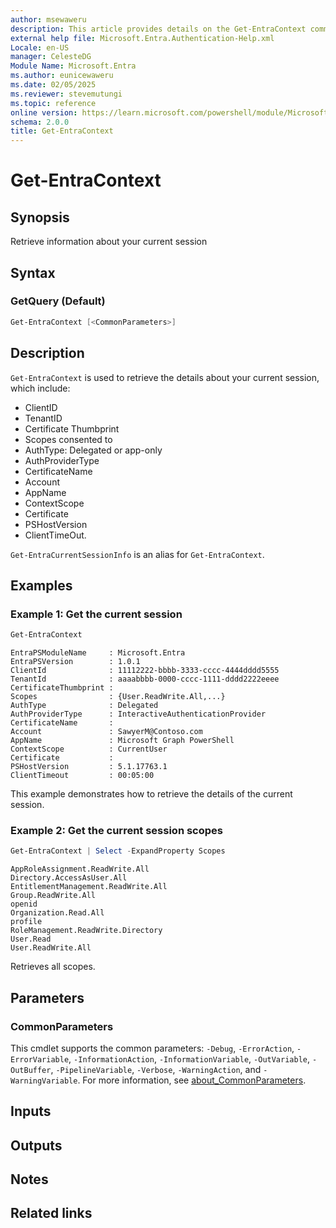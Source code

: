 ```yaml
---
author: msewaweru
description: This article provides details on the Get-EntraContext command.
external help file: Microsoft.Entra.Authentication-Help.xml
Locale: en-US
manager: CelesteDG
Module Name: Microsoft.Entra
ms.author: eunicewaweru
ms.date: 02/05/2025
ms.reviewer: stevemutungi
ms.topic: reference
online version: https://learn.microsoft.com/powershell/module/Microsoft.Entra/Get-EntraContext
schema: 2.0.0
title: Get-EntraContext
---
```


# Get-EntraContext

## Synopsis

Retrieve information about your current session

## Syntax

### GetQuery (Default)

```powershell
Get-EntraContext [<CommonParameters>]
```

## Description

`Get-EntraContext` is used to retrieve the details about your current session, which include:

- ClientID
- TenantID
- Certificate Thumbprint
- Scopes consented to
- AuthType: Delegated or app-only
- AuthProviderType
- CertificateName
- Account
- AppName
- ContextScope
- Certificate
- PSHostVersion
- ClientTimeOut.

`Get-EntraCurrentSessionInfo` is an alias for `Get-EntraContext`.

## Examples

### Example 1: Get the current session

```powershell
Get-EntraContext
```

```Output
EntraPSModuleName     : Microsoft.Entra
EntraPSVersion        : 1.0.1
ClientId              : 11112222-bbbb-3333-cccc-4444dddd5555
TenantId              : aaaabbbb-0000-cccc-1111-dddd2222eeee
CertificateThumbprint :
Scopes                : {User.ReadWrite.All,...}
AuthType              : Delegated
AuthProviderType      : InteractiveAuthenticationProvider
CertificateName       :
Account               : SawyerM@Contoso.com
AppName               : Microsoft Graph PowerShell
ContextScope          : CurrentUser
Certificate           :
PSHostVersion         : 5.1.17763.1
ClientTimeout         : 00:05:00
```

This example demonstrates how to retrieve the details of the current session.

### Example 2: Get the current session scopes

```powershell
Get-EntraContext | Select -ExpandProperty Scopes
```

```Output
AppRoleAssignment.ReadWrite.All
Directory.AccessAsUser.All
EntitlementManagement.ReadWrite.All
Group.ReadWrite.All
openid
Organization.Read.All
profile
RoleManagement.ReadWrite.Directory
User.Read
User.ReadWrite.All
```

Retrieves all scopes.

## Parameters

### CommonParameters

This cmdlet supports the common parameters: `-Debug`, `-ErrorAction`, `-ErrorVariable`, `-InformationAction`, `-InformationVariable`, `-OutVariable`, `-OutBuffer`, `-PipelineVariable`, `-Verbose`, `-WarningAction`, and `-WarningVariable`. For more information, see [about_CommonParameters](https://go.microsoft.com/fwlink/?LinkID=113216).

## Inputs

## Outputs

## Notes

## Related links
